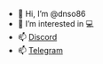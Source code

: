 - 👋 Hi, I’m @dnso86
- 👀 I’m interested in :computer:
- 📫 [Discord](https://discord.com/users/839886473926148137/)
- 📫 [Telegram](https://t.me/od8086)

<!---
dnso86/dnso86 is a ✨ special ✨ repository because its `README.md` (this file) appears on your GitHub profile.
You can click the Preview link to take a look at your changes.
--->
